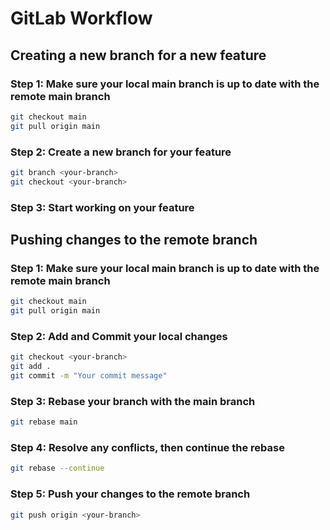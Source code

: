 # GitLab Workflow

## Creating a new branch for a new feature
### Step 1: Make sure your local main branch is up to date with the remote main branch
```bash
git checkout main
git pull origin main
```
### Step 2: Create a new branch for your feature
```bash
git branch <your-branch>
git checkout <your-branch>
```
### Step 3: Start working on your feature

## Pushing changes to the remote branch
### Step 1: Make sure your local main branch is up to date with the remote main branch
```bash
git checkout main
git pull origin main
```
### Step 2: Add and Commit your local changes
```bash
git checkout <your-branch>
git add .
git commit -m "Your commit message"
```
### Step 3: Rebase your branch with the main branch
```bash
git rebase main
```
### Step 4: Resolve any conflicts, then continue the rebase
```bash
git rebase --continue
```
### Step 5: Push your changes to the remote branch
```bash
git push origin <your-branch>
```